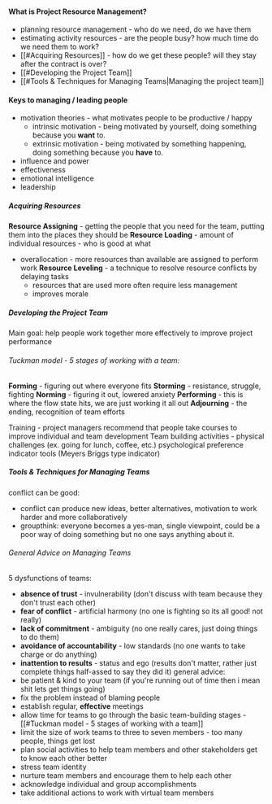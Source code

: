 #### What is Project Resource Management?
- planning resource management - who do we need, do we have them
- estimating activity resources - are the people busy? how much time do we need them to work?
- [[#Acquiring Resources]] - how do we get these people? will they stay after the contract is over?
- [[#Developing the Project Team]]
- [[#Tools & Techniques for Managing Teams|Managing the project team]]


#### Keys to managing / leading people
- motivation theories - what motivates people to be productive / happy
	- intrinsic motivation - being motivated by yourself, doing something because you **want** to.
	- extrinsic motivation - being motivated by something happening, doing something because you **have** to. 
- influence and power  
- effectiveness 
- emotional intelligence 
- leadership 

##### Acquiring Resources
**Resource Assigning** - getting the people that you need for the team, putting them into the places they should be
**Resource Loading** - amount of individual resources - who is good at what
- overallocation - more resources than available are assigned to perform work
**Resource Leveling** - a technique to resolve resource conflicts by delaying tasks
	- resources that are used more often require less management
	- improves morale

##### Developing the Project Team
Main goal: help people work together more effectively to improve project performance
###### Tuckman model - 5 stages of working with a team:
**Forming** - figuring out where everyone fits
**Storming** - resistance, struggle, fighting
**Norming** - figuring it out, lowered anxiety 
**Performing** - this is where the flow state hits, we are just working it all out
**Adjourning** - the ending, recognition of team efforts

Training - project managers recommend that people take courses to improve individual and team development
Team building activities - physical challenges (ex. going for lunch, coffee, etc.) psychological preference indicator tools (Meyers Briggs type indicator)

##### Tools & Techniques for Managing Teams
conflict can be good:
- conflict can produce new ideas, better alternatives, motivation to work harder and more collaboratively
- groupthink: everyone becomes a yes-man, single viewpoint, could be a poor way of doing something but no one says anything about it.
###### General Advice on Managing Teams
5 dysfunctions of teams:
- **absence of trust** - invulnerability (don't discuss with team because they don't trust each other)
- **fear of conflict** - artificial harmony (no one is fighting so its all good! not really)
- **lack of commitment** - ambiguity (no one really cares, just doing things to do them)
- **avoidance of accountability** - low standards (no one wants to take charge or do anything)
- **inattention to results** - status and ego (results don't matter, rather just complete things half-assed to say they did it)
general advice:
- be patient & kind to your team (if you're running out of time then i mean shit lets get things going)
- fix the problem instead of blaming people
- establish regular, **effective** meetings
- allow time for teams to go through the basic team-building stages - [[#Tuckman model - 5 stages of working with a team]]
- limit the size of work teams to three to seven members - too many people, things get lost
- plan social activities to help team members and other stakeholders get to know each other better
- stress team identity
- nurture team members and encourage them to help each other
- acknowledge individual and group accomplishments
- take additional actions to work with virtual team members